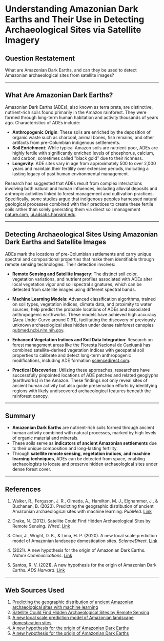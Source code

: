 # Understanding Amazonian Dark Earths and Their Use in Detecting Archaeological Sites via Satellite Imagery

## Question Restatement
What are Amazonian Dark Earths, and can they be used to detect Amazonian archaeological sites from satellite images?

---

## What Are Amazonian Dark Earths?

Amazonian Dark Earths (ADEs), also known as terra preta, are distinctive, nutrient-rich soils found primarily in the Amazon rainforest. They were formed through long-term human habitation and activity thousands of years ago. Characteristics of ADEs include:

- **Anthropogenic Origin**: These soils are enriched by the deposition of organic waste such as charcoal, animal bones, fish remains, and other artifacts from pre-Columbian indigenous settlements.
- **Soil Enrichment**: While typical Amazon soils are nutrient-poor, ADEs are highly fertile with significantly enriched levels of phosphorus, calcium, and carbon, sometimes called "black gold" due to their richness.
- **Longevity**: ADE sites vary in age from approximately 500 to over 2,000 years and maintain their fertility over extensive periods, indicating a lasting legacy of past human environmental management.

Research has suggested that ADEs result from complex interactions involving both natural and human influences, including alluvial deposits and anthropic activities linked to forest management and cultivation practices. Specifically, some studies argue that indigenous peoples harnessed natural geological processes combined with their practices to create these fertile soils rather than solely generating them via direct soil management [nature.com](https://www.nature.com/articles/s41467-020-20184-2.pdf), [ui.adsabs.harvard.edu](https://ui.adsabs.harvard.edu/abs/2021NatCo..12..127S).

---

## Detecting Archaeological Sites Using Amazonian Dark Earths and Satellite Images

ADEs mark the locations of pre-Columbian settlements and carry unique spectral and compositional properties that make them identifiable through remote sensing technologies. Their detection involves:

- **Remote Sensing and Satellite Imagery**: The distinct soil color, vegetation variations, and nutrient profiles associated with ADEs alter local vegetation vigor and soil spectral signatures, which can be detected from satellite images using different spectral bands.
  
- **Machine Learning Models**: Advanced classification algorithms, trained on soil types, vegetation indices, climate data, and proximity to water sources, help predict the probable locations of ADEs and associated anthropogenic earthworks. These models have achieved high accuracy (Area Under Curve around 0.91), facilitating the discovery of previously unknown archaeological sites hidden under dense rainforest canopies [pubmed.ncbi.nlm.nih.gov](https://pubmed.ncbi.nlm.nih.gov/37020851).

- **Enhanced Vegetation Indices and Soil Data Integration**: Research on forest management areas like the Floresta Nacional de Caxiuanã has combined satellite-derived vegetation indices with geospatial soil properties to calibrate and detect long-term anthropogenic modifications, including ADE formation [sciencedirect.com](https://www.sciencedirect.com/science/article/pii/S0305440320301618).

- **Practical Discoveries**: Utilizing these approaches, researchers have successfully pinpointed locations of ADE patches and related geoglyphs (earthworks) in the Amazon. These findings not only reveal sites of ancient human activity but also guide preservation efforts by identifying regions with likely undiscovered archaeological features beneath the rainforest canopy.

---

## Summary

- **Amazonian Dark Earths** are nutrient-rich soils formed through ancient human activity combined with natural processes, marked by high levels of organic material and minerals.
- These soils serve as **indicators of ancient Amazonian settlements** due to their unique composition and long-lasting fertility.
- Through **satellite remote sensing, vegetation indices, and machine learning techniques**, ADEs can be detected from space, enabling archaeologists to locate and preserve hidden archaeological sites under dense forest cover.

---

## References

1. Walker, R., Ferguson, J. R., Olmeda, A., Hamilton, M. J., Elghammer, J., & Buchanan, B. (2023). Predicting the geographic distribution of ancient Amazonian archaeological sites with machine learning. *PubMed*. [Link](https://pubmed.ncbi.nlm.nih.gov/37020851)

2. Drake, N. (2012). Satellite Could Find Hidden Archaeological Sites by Remote Sensing. *Wired*. [Link](https://www.wired.com/2012/12/satellite-sensing-black-earth-amazon/?cid=4800984)

3. Choi, J., Wright, D. K., & Lima, H. P. (2020). A new local scale prediction model of Amazonian landscape domestication sites. *ScienceDirect*. [Link](https://www.sciencedirect.com/science/article/pii/S0305440320301618)

4. (2021). A new hypothesis for the origin of Amazonian Dark Earths. *Nature Communications*. [Link](https://www.nature.com/articles/s41467-020-20184-2.pdf)

5. Santos, R. V. (2021). A new hypothesis for the origin of Amazonian Dark Earths. *ADS Harvard*. [Link](https://ui.adsabs.harvard.edu/abs/2021NatCo..12..127S)

---
## Web Sources Used

1. [Predicting the geographic distribution of ancient Amazonian archaeological sites with machine learning](https://pubmed.ncbi.nlm.nih.gov/37020851)
2. [Satellite Could Find Hidden Archaeological Sites by Remote Sensing](https://www.wired.com/2012/12/satellite-sensing-black-earth-amazon/?cid=4800984)
3. [A new local scale prediction model of Amazonian landscape domestication sites](https://www.sciencedirect.com/science/article/pii/S0305440320301618)
4. [A new hypothesis for the origin of Amazonian Dark Earths](https://www.nature.com/articles/s41467-020-20184-2.pdf)
5. [A new hypothesis for the origin of Amazonian Dark Earths](https://ui.adsabs.harvard.edu/abs/2021NatCo..12..127S)
